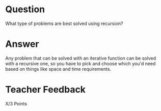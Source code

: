 # Question

What type of problems are best solved using recursion?

# Answer

Any problem that can be solved with an iterative function can be solved with a recursive one, so you have to pick and choose which you'd need based on things like space and time requirements.

# Teacher Feedback

X/3 Points
